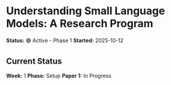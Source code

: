 ﻿# Understanding Small Language Models: A Research Program

**Status:** 🟢 Active - Phase 1
**Started:** 2025-10-12


## Current Status

**Week:** 1
**Phase:** Setup
**Paper 1:** In Progress

